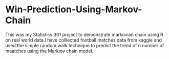 # Win-Prediction-Using-Markov-Chain

This was my Statistics 301 project to demonstrate markovian chain using R on real world data.I have colllected football matches data from kaggle and used the simple random walk technique to predict the trend of n number of maatches using the Markiov chain model. 
